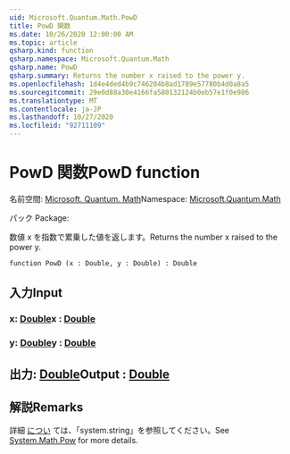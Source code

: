 ```yaml
---
uid: Microsoft.Quantum.Math.PowD
title: PowD 関数
ms.date: 10/26/2020 12:00:00 AM
ms.topic: article
qsharp.kind: function
qsharp.namespace: Microsoft.Quantum.Math
qsharp.name: PowD
qsharp.summary: Returns the number x raised to the power y.
ms.openlocfilehash: 1d4e4ded4b9c746204b8ad1789e57780b4d0a8a5
ms.sourcegitcommit: 29e0d88a30e4166fa580132124b0eb57e1f0e986
ms.translationtype: MT
ms.contentlocale: ja-JP
ms.lasthandoff: 10/27/2020
ms.locfileid: "92711109"
---
```

# <a name="powd-function"></a><span data-ttu-id="b82b8-102">PowD 関数</span><span class="sxs-lookup"><span data-stu-id="b82b8-102">PowD function</span></span>

<span data-ttu-id="b82b8-103">名前空間: [Microsoft. Quantum. Math](xref:Microsoft.Quantum.Math)</span><span class="sxs-lookup"><span data-stu-id="b82b8-103">Namespace: [Microsoft.Quantum.Math](xref:Microsoft.Quantum.Math)</span></span>

<span data-ttu-id="b82b8-104">パック [](https://nuget.org/packages/)</span><span class="sxs-lookup"><span data-stu-id="b82b8-104">Package: [](https://nuget.org/packages/)</span></span>


<span data-ttu-id="b82b8-105">数値 x を指数で累乗した値を返します。</span><span class="sxs-lookup"><span data-stu-id="b82b8-105">Returns the number x raised to the power y.</span></span>

```qsharp
function PowD (x : Double, y : Double) : Double
```


## <a name="input"></a><span data-ttu-id="b82b8-106">入力</span><span class="sxs-lookup"><span data-stu-id="b82b8-106">Input</span></span>

### <a name="x--double"></a><span data-ttu-id="b82b8-107">x: [Double](xref:microsoft.quantum.lang-ref.double)</span><span class="sxs-lookup"><span data-stu-id="b82b8-107">x : [Double](xref:microsoft.quantum.lang-ref.double)</span></span>




### <a name="y--double"></a><span data-ttu-id="b82b8-108">y: [Double](xref:microsoft.quantum.lang-ref.double)</span><span class="sxs-lookup"><span data-stu-id="b82b8-108">y : [Double](xref:microsoft.quantum.lang-ref.double)</span></span>





## <a name="output--double"></a><span data-ttu-id="b82b8-109">出力: [Double](xref:microsoft.quantum.lang-ref.double)</span><span class="sxs-lookup"><span data-stu-id="b82b8-109">Output : [Double](xref:microsoft.quantum.lang-ref.double)</span></span>



## <a name="remarks"></a><span data-ttu-id="b82b8-110">解説</span><span class="sxs-lookup"><span data-stu-id="b82b8-110">Remarks</span></span>

<span data-ttu-id="b82b8-111">詳細 [につい](https://docs.microsoft.com/dotnet/api/system.math.pow) ては、「system.string」を参照してください。</span><span class="sxs-lookup"><span data-stu-id="b82b8-111">See [System.Math.Pow](https://docs.microsoft.com/dotnet/api/system.math.pow) for more details.</span></span>